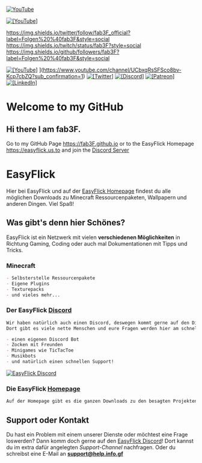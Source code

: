 [![YouTube](https://img.shields.io/youtube/channel/subscribers/UCbxqRsSFSco8bv-Kcp7cbZQ?label=Abonnieren)](https://www.youtube.com/channel/UCbxqRsSFSco8bv-Kcp7cbZQ?sub_confirmation=1)

[![`[YouTube]`](https://img.shields.io/youtube/channel/subscribers/UCbxqRsSFSco8bv-Kcp7cbZQ?label=Abonnieren)](https://www.youtube.com/channel/UCbxqRsSFSco8bv-Kcp7cbZQ?sub_confirmation=1)


https://img.shields.io/twitter/follow/fab3F_official?label=Folgen%20%40fab3F&style=social
https://img.shields.io/twitch/status/fab3F?style=social
https://img.shields.io/github/followers/fab3F?label=Folgen%20%40fab3F&style=social


[![`[YouTube]`](https://img.shields.io/badge/-fab3F-ff0000?logo=youtube&logoColor=white)]([https://www.youtube.com/channel/UC3_SywgWxpEBIoKawK2E3MA) ](https://www.youtube.com/channel/UCbxqRsSFSco8bv-Kcp7cbZQ?sub_confirmation=1)
[![`[Twitter]`](https://img.shields.io/badge/-@k0nze_-1DA1F2?logo=twitter&logoColor=white)](https://twitter.com/k0nze_) 
[![`[Discord]`](https://img.shields.io/discord/713121297407672380.svg?label=&logo=discord&logoColor=ffffff&color=7389D8&labelColor=6A7EC2)](https://discord.k0nze.gg)
[![`[Patreon]`](https://img.shields.io/badge/-Patreon-f96854?logo=patreon&logoColor=white)](https://patreon.com/k0nze)
[![`[LinkedIn]`](https://img.shields.io/badge/LinkedIn-blue?style=flat&logo=linkedin&labelColor=blue)](https://www.linkedin.com/in/konstantin-luebeck/)


# Welcome to my GitHub

## Hi there I am fab3F.
Go to my GitHub Page https://fab3F.github.io or to the EasyFlick Homepage https://easyflick.us.to and join the [Discord Server](https://discord.gg/dkpKAdvarP)


# EasyFlick

Hier bei EasyFlick und auf der [EasyFlick Homepage](https://easyflick.us.to) findest du alle möglichen Downloads zu Minecraft Ressourcenpaketen, Wallpapern und anderen Dingen. Viel Spaß!


## Was gibt's denn hier Schönes?

EasyFlick ist ein Netzwerk mit vielen **verschiedenen Möglichkeiten** in Richtung Gaming, Coding oder auch mal Dokumentationen mit Tipps und Tricks.


### Minecraft

```markdown
- Selbsterstelle Ressourcenpakete
- Eigene Plugins
- Texturepacks
- und vieles mehr...
```

### Der EasyFlick [Discord](https://discord.gg/dkpKAdvarP)

```markdown
Wir haben natürlich auch einen Discord, deswegen kommt gerne auf den Discord. 
Dort gibt es viele nette Menschen und eure Fragen werden hier am schnellsten beantwortet! Außerdem

- einen eigenen Discord Bot
- Zocken mit Freunden
- Minigames wie TicTacToe
- Musikbots
- und natürlich einen schnellen Support!
```

<a href="https://discord.gg/dkpKAdvarP">
         <img alt="EasyFlick Discord" src="https://discord.com/api/guilds/824334386786074634/widget.png?style=banner2">
</a>

### Die EasyFlick [Homepage](https://easyflick.us.to)

```markdown
Auf der Homepage gibt es die ganzen Downloads zu den besagten Projekten. 
```

## Support oder Kontakt

Du hast ein Problem mit einem unserer Dienste oder möchtest eine Frage loswerden? Dann komm doch gerne auf den [EasyFlick Discord](https://discord.gg/dkpKAdvarP)! Dort kannst du im extra dafür angelegten _Support-Channel_ nachfragen. Oder du schreibst eine E-Mail an **support@help.info.gf**
